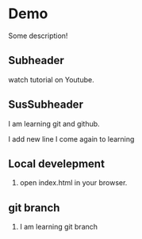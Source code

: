 # Demo


Some description!

## Subheader

watch tutorial on Youtube.

## SusSubheader

I am learning git and github.

I add new line I come again to learning

## Local develepment 

1. open index.html in your browser. 

## git branch

1. I am learning git branch



















